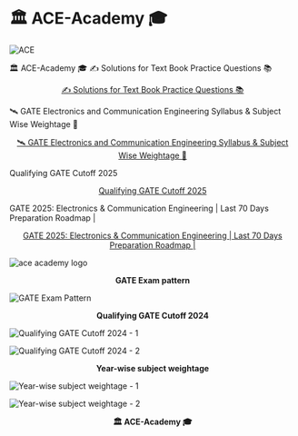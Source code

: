 # 🏛️ ACE-Academy 🎓

![ACE](https://github.com/user-attachments/assets/f48e4af4-5f62-4e9b-bcb1-a7ad9f4d65cd)

🏛️ ACE-Academy 🎓 ✍️ Solutions for Text Book Practice Questions 📚

<p align="center"><a href="https://www.aceenggacademy.com/solutions-for-textbook-practice-questions/">✍️ Solutions for Text Book Practice Questions 📚</a></p>

🛰️ GATE Electronics and Communication Engineering Syllabus & Subject Wise Weightage 📡

<p align="center"><a href="https://www.aceenggacademy.com/gate-electronics-communications-engineering-syllabus/">🛰️ GATE Electronics and Communication Engineering Syllabus & Subject Wise Weightage 📡</a></p>

Qualifying GATE Cutoff 2025

<p align="center"><a href="https://engineering.careers360.com/articles/gate-cutoff">Qualifying GATE Cutoff 2025</a></p>

GATE 2025: Electronics & Communication Engineering | Last 70 Days Preparation Roadmap |

<p align="center"><a href="https://www.youtube.com/watch?v=2-zgyjzJ5QM">GATE 2025: Electronics & Communication Engineering | Last 70 Days Preparation Roadmap |</a></p>

![ace academy logo](https://github.com/user-attachments/assets/423edb5e-ae0b-4c97-a331-2a708f5e65c8)

<p align="center"><b>GATE Exam pattern</b></p>

![GATE Exam Pattern](https://github.com/user-attachments/assets/5bbff359-2b0a-4374-af35-518388d7374c)

<p align="center"><b>Qualifying GATE Cutoff 2024</b></p>

![Qualifying GATE Cutoff 2024 - 1](https://github.com/user-attachments/assets/3d042b1d-6f05-496e-907a-a612a3820d47)


![Qualifying GATE Cutoff 2024 - 2](https://github.com/user-attachments/assets/4456344b-42dc-453e-96b6-ba7850b515fb)

<p align="center"><b>Year-wise subject weightage</b></p>

![Year-wise subject weightage - 1](https://github.com/user-attachments/assets/13dc9a92-eeca-4dbe-9ed4-aea1af078358)


![Year-wise subject weightage - 2](https://github.com/user-attachments/assets/88550d8d-6766-4cc6-a76f-bc93cdc6a11b)

<p align="center"><b>🏛️ ACE-Academy 🎓</b></p>

